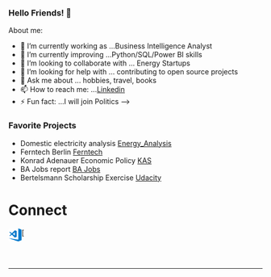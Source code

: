 ### Hello Friends! 👋

About me:

- 🔭 I’m currently working as ...Business Intelligence Analyst
- 🌱 I’m currently improving ...Python/SQL/Power BI skills
- 👯 I’m looking to collaborate with ... Energy Startups
- 🤔 I’m looking for help with ... contributing to open source projects
- 💬 Ask me about ... hobbies, travel, books 
- 📫 How to reach me: ...[Linkedin](https://www.linkedin.com/in/simonafleanta/)
- ⚡ Fun fact: ...I will join Politics
-->


### Favorite Projects

- Domestic electricity analysis [Energy_Analysis](https://github.com/Hirsch-BI-Solutions/Electric-Energy-Consumption-Analysis)
- Ferntech Berlin [Ferntech](https://github.com/Hirsch-BI-Solutions/Ferntech-Insights/blob/main/Power%20%20Venture%20BI%20dashboard%20visual.MD)
- Konrad Adenauer Economic Policy [KAS](https://github.com/Tracking-International-Affairs/Economic-Policy-debate)
- BA Jobs report [BA Jobs](https://github.com/simofleanta/BA-Jobs-Report)
- Bertelsmann Scholarship Exercise [Udacity](https://github.com/simofleanta/Udacity)


# Connect


[<img align="left" alt="Visual Studio Code" width="26px" src="https://raw.githubusercontent.com/github/explore/80688e429a7d4ef2fca1e82350fe8e3517d3494d/topics/visual-studio-code/visual-studio-code.png" />

<br />
<br />

---


